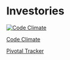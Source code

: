 Investories
===========

[![Code Climate](https://codeclimate.com/github/jamesy829/Inventories.png)](https://codeclimate.com/github/jamesy829/Inventories)

[Code Climate](https://codeclimate.com/github/jamesy829/Inventories)

[Pivotal Tracker](https://www.pivotaltracker.com/s/projects/953004)
